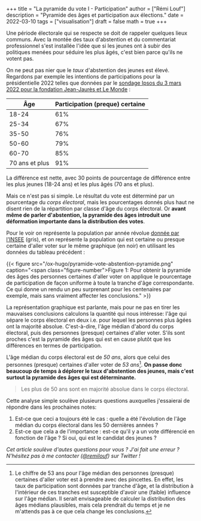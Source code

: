 +++
title = "La pyramide du vote I - Participation"
author = ["Rémi Louf"]
description = "Pyramide des âges et participation aux élections."
date = 2022-03-10
tags = ["visualisation"]
draft = false
math = true
+++

Une période électorale qui se respecte se doit de rappeler quelques lieux communs. Avec la montée des taux d'abstention et du commentariat professionnel s'est installée l'idée que si les jeunes ont à subir des politiques menées pour séduire les plus âgés, c'est bien parce qu'ils ne votent pas.

On ne peut pas nier que le _taux_ d'abstention des jeunes est élevé. Regardons par exemple les intentions de participations pour la présidentielle 2022 telles que données par le [sondage Ipsos du 3 mars 2022 pour la fondation Jean-Jaurès et Le Monde](https://www.ipsos.com/sites/default/files/ct/news/documents/2022-03/Ipsos%20-%20Enque%CC%82te%20Electorale%20-%20Vague%206%20-%205%20mars%202022.pdf) :

| Âge            | Participation (preque) certaine |
|----------------|---------------------------------|
| 18-24          | 61%                             |
| 25-34          | 67%                             |
| 35-50          | 76%                             |
| 50-60          | 79%                             |
| 60-70          | 85%                             |
| 70 ans et plus | 91%                             |

La différence est nette, avec 30 points de pourcentage de différence entre les plus jeunes (18-24 ans) et les plus âgés (70 ans et plus).

Mais ce n'est pas si simple. Le résultat du vote est déterminé par un pourcentage du _corps électoral_, mais les pourcentages donnés plus haut ne disent rien de la répartition par classe d'âge du corps électoral. Or **avant même de parler d'abstention, la pyramide des âges introduit une déformation importante dans la distribution des votes**.

Pour le voir on représente la population par année révolue [donnée par l'INSEE](https://www.insee.fr/fr/statistiques/2381472) (gris), et on représente la population qui est certaine ou presque certaine d'aller voter sur le même graphique (en noir) en utilisant les données du tableau précédent :

{{< figure src="/ox-hugo/pyramide-vote-abstention-pyramide.png" caption="<span class=\"figure-number\">Figure 1: </span>Pour obtenir la pyramide des âges des personnes certaines d'aller voter on applique le pourcentage de participation de façon uniforme à toute la tranche d'âge correspondante. Ce qui donne un rendu un peu surprenant pour les centenaires par exemple, mais sans vraiment affecter les conclusions." >}}

La représentation graphique est parlante, mais pour ne pas en tirer les mauvaises conclusions calculons la quantité qui nous intéresse: l'âge qui sépare le corps électoral en deux i.e. pour lequel les personnes plus âgées ont la majorité absolue. C'est-à-dire, l'âge médian d'abord du corps électoral, puis des personnes (presque) certaines d'aller voter. S'ils sont proches c'est la pyramide des âges qui est en cause plutôt que les différences en termes de participation.

L'âge médian du corps électoral est de _50 ans_, alors que celui des personnes (presque) certaines d'aller voter de _53 ans_[^1]. **On passe donc beaucoup de temps à déplorer le taux d'abstention des jeunes, mais c'est surtout la pyramide des âges qui est déterminante.**

[^1]: Le chiffre de 53 ans pour l'âge médian des personnes (presque) certaines d'aller voter est à prendre avec des pincettes. En effet, les taux de participation sont données par tranche d'âge, et la distribution à l'intérieur de ces tranches est susceptible d'avoir une (faible) influence sur l'âge médian. Il serait envisageable de calculer la distribution des âges médians plausibles, mais cela prendrait du temps et je ne m'attends pas à ce que cela change les conclusions.

> Les plus de 50 ans sont en majorité absolue dans le corps électoral.

Cette analyse simple soulève plusieurs questions auxquelles j'essaierai de répondre dans les prochaines notes:

1.  Est-ce que ceci a toujours été le cas : quelle a été l'évolution de l'âge médian du corps électoral dans les 50 dernières années ?
2.  Est-ce que cela a de l'importance : est-ce qu'il y a un vote différencié en fonction de l'âge ? Si oui, qui est le candidat des jeunes ?

_Cet article soulève d'autes questions pour vous ? J'ai fait une erreur ? N'hésitez pas à me contacter ([@remilouf](https://twitter.com/remilouf)) sur Twitter !_
